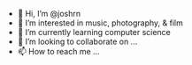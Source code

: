 - 👋 Hi, I’m @joshrn
- 👀 I’m interested in music, photography, & film
- 🌱 I’m currently learning computer science
- 💞️ I’m looking to collaborate on ...
- 📫 How to reach me ...

<!---
joshrn/joshrn is a ✨ special ✨ repository because its `README.md` (this file) appears on your GitHub profile.
You can click the Preview link to take a look at your changes.
--->

